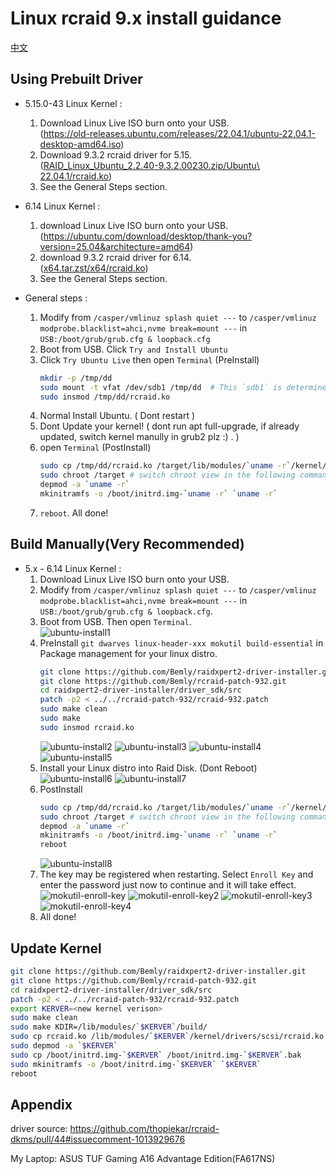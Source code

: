 Linux rcraid 9.x install guidance
============================

[中文](README.zh-hans.md)

Using Prebuilt Driver
----------------------

- 5.15.0-43 Linux Kernel :
    1. Download Linux Live ISO burn onto your USB.\
		(https://old-releases.ubuntu.com/releases/22.04.1/ubuntu-22.04.1-desktop-amd64.iso)
	2. Download 9.3.2 rcraid driver for 5.15.\
		([RAID_Linux_Ubuntu_2.2.40-9.3.2.00230.zip/Ubuntu\ 22.04.1/rcraid.ko](https://www.supermicro.com/wdl/driver/AMD/NVMe_RAID/RAID_Linux_Ubuntu_2.2.40-9.3.2.00230.zip))
	3. See the General Steps section.



- 6.14 Linux Kernel :
	1. download Linux Live ISO burn onto your USB.\
		(https://ubuntu.com/download/desktop/thank-you?version=25.04&architecture=amd64)
	2. download 9.3.2 rcraid driver for 6.14.\
		([x64.tar.zst/x64/rcraid.ko](linux/KERNEL6+/x64.tar.zst))
	3. See the General Steps section.

- General steps :
	1. Modify from `/casper/vmlinuz splash quiet ---` to `/casper/vmlinuz modprobe.blacklist=ahci,nvme break=mount ---` in `USB:/boot/grub/grub.cfg & loopback.cfg`
	2. Boot from USB. Click `Try and Install Ubuntu`
	3. Click `Try Ubuntu Live` then open `Terminal` (PreInstall)
		```bash
		mkdir -p /tmp/dd
		sudo mount -t vfat /dev/sdb1 /tmp/dd  # This `sdb1` is determined you downloaded path.
		sudo insmod /tmp/dd/rcraid.ko
		```
	4. Normal Install Ubuntu. ( Dont restart )
	5. Dont Update your kernel! ( dont run apt full-upgrade, if already updated, switch kernel manully in grub2 plz :) . )
	6. open `Terminal` (PostInstall)
		```bash
		sudo cp /tmp/dd/rcraid.ko /target/lib/modules/`uname -r`/kernel/drivers/scsi/rcraid.ko
		sudo chroot /target # switch chroot view in the following command.
		depmod -a `uname -r`
		mkinitramfs -o /boot/initrd.img-`uname -r` `uname -r`
		```
	7. `reboot`. All done!

Build Manually(Very Recommended)
----------------------

- 5.x - 6.14 Linux Kernel :
	1. Download Linux Live ISO burn onto your USB.
	2. Modify from `/casper/vmlinuz splash quiet ---` to `/casper/vmlinuz modprobe.blacklist=ahci,nvme break=mount ---` in `USB:/boot/grub/grub.cfg & loopback.cfg`.
	3. Boot from USB. Then open `Terminal`.\
		![ubuntu-install1](pic/ubuntu-install1.png)
	4. PreInstall `git dwarves linux-header-xxx mokutil build-essential` in Package management for your linux distro.
		```bash
		git clone https://github.com/Bemly/raidxpert2-driver-installer.git
		git clone https://github.com/Bemly/rcraid-patch-932.git
		cd raidxpert2-driver-installer/driver_sdk/src
		patch -p2 < ../../rcraid-patch-932/rcraid-932.patch
		sudo make clean
		sudo make
		sudo insmod rcraid.ko
		```
		![ubuntu-install2](pic/ubuntu-install2.webp)
		![ubuntu-install3](pic/ubuntu-install3.png)
		![ubuntu-install4](pic/ubuntu-install4.png)
		![ubuntu-install5](pic/ubuntu-install5.webp)
	5. Install your Linux distro into Raid Disk. (Dont Reboot)\
		![ubuntu-install6](pic/ubuntu-install6.png)
		![ubuntu-install7](pic/ubuntu-install7.png)
	6. PostInstall
		```bash
		sudo cp /tmp/dd/rcraid.ko /target/lib/modules/`uname -r`/kernel/drivers/scsi/rcraid.ko
		sudo chroot /target # switch chroot view in the following command.
		depmod -a `uname -r`
		mkinitramfs -o /boot/initrd.img-`uname -r` `uname -r`
		reboot
		```
		![ubuntu-install8](pic/ubuntu-install8.webp)
	7. The key may be registered when restarting. Select `Enroll Key` and enter the password just now to continue and it will take effect.\
		![mokutil-enroll-key](pic/mokutil-enroll-key.png)
		![mokutil-enroll-key2](pic/mokutil-enroll-key2.png)
		![mokutil-enroll-key3](pic/mokutil-enroll-key3.png)
		![mokutil-enroll-key4](pic/mokutil-enroll-key4.png)
	8. All done!

Update Kernel
----------------------
```bash
git clone https://github.com/Bemly/raidxpert2-driver-installer.git
git clone https://github.com/Bemly/rcraid-patch-932.git
cd raidxpert2-driver-installer/driver_sdk/src
patch -p2 < ../../rcraid-patch-932/rcraid-932.patch
export KERVER=<new kernel verison>
sudo make clean
sudo make KDIR=/lib/modules/`$KERVER`/build/
sudo cp rcraid.ko /lib/modules/`$KERVER`/kernel/drivers/scsi/rcraid.ko
sudo depmod -a `$KERVER`
sudo cp /boot/initrd.img-`$KERVER` /boot/initrd.img-`$KERVER`.bak
sudo mkinitramfs -o /boot/initrd.img-`$KERVER` `$KERVER`
reboot
```

Appendix
----------------------
driver source: https://github.com/thopiekar/rcraid-dkms/pull/44#issuecomment-1013929676

My Laptop: ASUS TUF Gaming A16 Advantage Edition(FA617NS)
